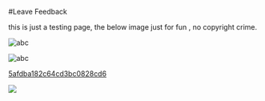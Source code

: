 #Leave Feedback

<div id="feedback-container"></div>
this is just a testing page,
the below image just for fun , no copyright crime.

![abc](Images/DW5afdba172c64cd3bc0828cd4.jpg)

![abc](Images/DW5afdba182c64cd3bc0828cd5.png)


[5afdba182c64cd3bc0828cd6](Examples/DW5afdba182c64cd3bc0828cd6.cs)

![](https://images.pexels.com/photos/67636/rose-blue-flower-rose-blooms-67636.jpeg)
